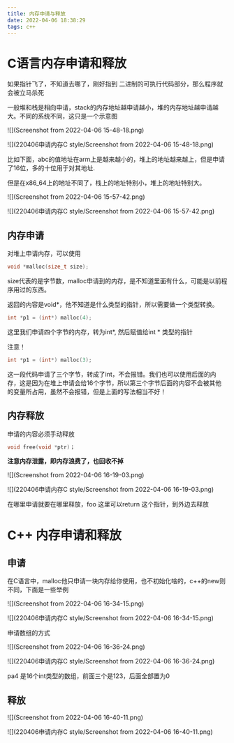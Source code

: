 ```yaml
---
title: 内存申请与释放
date: 2022-04-06 18:38:29
tags: c++
---
```


# C语言内存申请和释放

如果指针飞了，不知道去哪了，刚好指到 二进制的可执行代码部分，那么程序就会被立马杀死

一般堆和栈是相向申请，stack的内存地址越申请越小，堆的内存地址越申请越大。不同的系统不同，这只是一个示意图

![](Screenshot from 2022-04-06 15-48-18.png)

![](220406申请内存C style/Screenshot from 2022-04-06 15-48-18.png)

比如下面，abc的值地址在arm上是越来越小的，堆上的地址越来越上，但是申请了16位，多的十位用于对其地址.

但是在x86_64上的地址不同了，栈上的地址特别小，堆上的地址特别大。

![](Screenshot from 2022-04-06 15-57-42.png)

![](220406申请内存C style/Screenshot from 2022-04-06 15-57-42.png)

## 内存申请

对堆上申请内存，可以使用

```c++
void *malloc(size_t size);
```

size代表的是字节数，malloc申请到的内存，是不知道里面有什么，可能是以前程序用过的东西。

返回的内容是void*，他不知道是什么类型的指针，所以需要做一个类型转换。

```c++
int *p1 = (int*) malloc(4);
```

这里我们申请四个字节的内存，转为int*, 然后赋值给int * 类型的指针



注意！

```c++
int *p1 = (int*) malloc(3);
```

这一段代码申请了三个字节，转成了int，不会报错。我们也可以使用后面的内存，这是因为在堆上申请会给16个字节，所以第三个字节后面的内容不会被其他的变量所占用，虽然不会报错，但是上面的写法相当不好！

## 内存释放

申请的内容必须手动释放

```c++
void free(void *ptr)；
```

**注意内存泄露，即内存浪费了，也回收不掉**

![](Screenshot from 2022-04-06 16-19-03.png)

![](220406申请内存C style/Screenshot from 2022-04-06 16-19-03.png)

在哪里申请就要在哪里释放，foo 这里可以return 这个指针，到外边去释放

# C++ 内存申请和释放

## 申请

在C语言中，malloc他只申请一块内存给你使用，也不初始化啥的，c++的new则不同，下面是一些举例

![](Screenshot from 2022-04-06 16-34-15.png)

![](220406申请内存C style/Screenshot from 2022-04-06 16-34-15.png)

申请数组的方式

![](Screenshot from 2022-04-06 16-36-24.png)

![](220406申请内存C style/Screenshot from 2022-04-06 16-36-24.png)

pa4 是16个int类型的数组，前面三个是123，后面全部置为0

## 释放

![](Screenshot from 2022-04-06 16-40-11.png)

![](220406申请内存C style/Screenshot from 2022-04-06 16-40-11.png)



